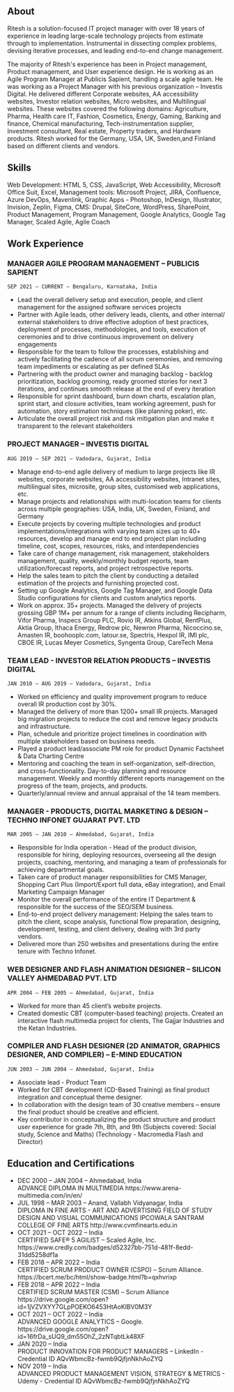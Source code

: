 ## About

Ritesh is a solution-focused IT project manager with over 18 years of experience in leading large-scale technology projects from estimate through to implementation. Instrumental in dissecting complex problems, devising iterative processes, and leading end-to-end change management.

The majority of Ritesh's experience has been in Project management, Product management, and User experience design. He is working as an Agile Program Manager at Publicis Sapient, handling a scale agile team. He was working as a Project Manager with his previous organization – Investis Digital. He delivered different Corporate websites, AA accessibility websites, Investor relation websites, Micro websites, and Multilingual websites. These websites covered the following domains: Agriculture, Pharma, Health care IT, Fashion, Cosmetics, Energy, Gaming, Banking and finance, Chemical manufacturing, Tech-instrumentation supplier, Investment consultant, Real estate, Property traders, and Hardware products. Ritesh worked for the Germany, USA, UK, Sweden,and Finland based on different clients and vendors.

## Skills

Web Development: HTML 5, CSS, JavaScript, Web Accessibility, Microsoft Office Suit, Excel, Management tools: Microsoft Project, JIRA, Confluence, Azure DevOps, Mavenlink, Graphic Apps - Photoshop, InDesign, Illustrator, Invision, Zeplin, Figma, CMS: Drupal, SiteCore, WordPress, SharePoint, Product Management, Program Management, Google Analytics, Google Tag Manager, Scaled Agile, Agile Coach

## Work Experience

### MANAGER AGILE PROGRAM MANAGEMENT – PUBLICIS SAPIENT
`SEP 2021 – CURRENT – Bengaluru, Karnataka, India` <br/>
<ul>
<li>Lead the overall delivery setup and execution, people, and client management for the assigned software services projects</li>
<li>Partner with Agile leads, other delivery leads, clients, and other internal/ external stakeholders to drive effective adoption of best practices, deployment of processes, methodologies, and tools, execution of ceremonies and to drive continuous improvement on delivery engagements </li>
<li>Responsible for the team to follow the processes, establishing and actively facilitating the cadence of all scrum ceremonies, and removing team impediments or escalating as per defined SLAs</li>
<li>Partnering with the product owner and managing backlog - backlog prioritization, backlog grooming, ready groomed stories for next 3 iterations, and continues smooth release at the end of every iteration</li>
<li>Responsible for sprint dashboard, burn down charts, escalation plan, sprint start, and closure activities, team working agreement, push for automation, story estimation techniques (like planning poker), etc.</li>
<li>Articulate the overall project risk and risk mitigation plan and make it transparent to the relevant stakeholders</li>
</ul>

### PROJECT MANAGER – INVESTIS DIGITAL
`AUG 2019 – SEP 2021 – Vadodara, Gujarat, India`<br/>
<ul>
<li>Manage end-to-end agile delivery of medium to large projects like IR websites, corporate websites, AA accessibility websites, Intranet sites, multilingual sites, microsite, group sites, customised web applications, etc.</li>
<li>Manage projects and relationships with multi-location teams for clients across multiple geographies: USA, India, UK, Sweden, Finland, and Germany</li>
<li>Execute projects by covering multiple technologies and product implementations/integrations with varying team sizes up to 40+ resources, develop and manage end to end project plan including timeline, cost, scopes, resources, risks, and interdependencies</li>
<li>Take care of change management, risk management, stakeholders management, quality, weekly/monthly budget reports, team utilization/forecast reports, and project retrospective reports.</li>
<li>Help the sales team to pitch the client by conducting a detailed estimation of the projects and furnishing projected cost.</li>
<li>Setting up Google Analytics, Google Tag Manager, and Google Data Studio configurations for clients and custom analytics reports.</li>
<li>Work on approx. 35+ projects. Managed the delivery of projects grossing GBP 1M+ per annum for a range of clients including Recipharm, Vifor Pharma, Inspecs Group PLC, Rovio IR, Atkins Global, RentPlus, Aktia Group, Ithaca Energy, Redrow plc, Newron Pharma, Nicoccino.se, Amasten IR, boohooplc.com, latour.se, Spectris, Hexpol IR, IMI plc, CBOE IR, Lucas Meyer Cosmetics, Syngenta Group, CareTech Mena</li>
</ul>


### TEAM LEAD - INVESTOR RELATION PRODUCTS – INVESTIS DIGITAL
`JAN 2010 – AUG 2019 – Vadodara, Gujarat, India`<br/>
<ul>
<li>Worked on efficiency and quality improvement program to reduce overall IR production cost by 30%.</li>
<li>Managed the delivery of more than 1200+ small IR projects. Managed big migration projects to reduce the cost and remove legacy products and infrastructure. </li>
<li>Plan, schedule and prioritize project timelines in coordination with multiple stakeholders based on business needs. </li>
<li>Played a product lead/associate PM role for product Dynamic Factsheet & Data Charting Centre</li>
<li>Mentoring and coaching the team in self-organization, self-direction, and cross-functionality. Day-to-day planning and resource management. Weekly and monthly different reports management on the progress of the team, projects, and products.</li>
<li>Quarterly/annual review and annual appraisal of the 14 team members.</li>
</ul>


### MANAGER - PRODUCTS, DIGITAL MARKETING & DESIGN – TECHNO INFONET GUJARAT PVT. LTD
`MAR 2005 – JAN 2010 – Ahmedabad, Gujarat, India`<br/>
<ul>
<li>Responsible for India operation - Head of the product division, responsible for hiring, deploying resources, overseeing all the design projects, coaching, mentoring, and managing a team of professionals for achieving departmental goals.</li>
<li>Taken care of product manager responsibilities for CMS Manager, Shopping Cart Plus (Import/Export full data, eBay integration), and Email Marketing Campaign Manager</li>
<li>Monitor the overall performance of the entire IT Department & responsible for the success of the SEO/SEM business. </li>
<li>End-to-end project delivery management: Helping the sales team to pitch the client, scope analysis, functional flow preparation, designing, development, testing, and client delivery, dealing with 3rd party vendors. </li>
<li>Delivered more than 250 websites and presentations during the entire tenure with Techno Infonet. </li>
</ul>


### WEB DESIGNER AND FLASH ANIMATION DESIGNER – SILICON VALLEY AHMEDABAD PVT. LTD
`APR 2004 – FEB 2005 – Ahmedabad, Gujarat, India`<br/>
<ul>
<li>Worked for more than 45 client’s website projects.</li>
<li>Created domestic CBT (computer-based teaching) projects. Created an interactive flash multimedia project for clients, The Gajjar Industries and the Ketan Industries.</li>
</ul>


### COMPILER AND FLASH DESIGNER (2D ANIMATOR, GRAPHICS DESIGNER, AND COMPILER) – E-MIND EDUCATION
`JUN 2003 – JUN 2004 – Ahmedabad, Gujarat, India`<br/>
<ul>
<li>Associate lead - Product Team</li>
<li>Worked for CBT development (CD-Based Training) as final product integration and conceptual theme designer.</li>
<li>In collaboration with the design team of 30 creative members – ensure the final product should be creative and efficient. </li>
<li>Key contributor in conceptualizing the product structure and product user experience for grade 7th, 8th, and 9th (Subjects covered: Social study, Science and Maths) (Technology - Macromedia Flash and Director)</li>
</ul>


## Education and Certifications
<ul>
<li>
DEC 2000 – JAN 2004 – Ahmedabad, India <br/>
ADVANCE DIPLOMA IN MULTIMEDIA  https://www.arena-multimedia.com/in/en/	
</li>
<li>
JUL 1998 – MAR 2003 – Anand, Vallabh Vidyanagar, India <br/>
DIPLOMA IN FINE ARTS - ART AND ADVERTISING FIELD OF STUDY DESIGN AND VISUAL COMMUNICATIONS
IPCOWALA SANTRAM COLLEGE OF FINE ARTS  http://www.cvmfinearts.edu.in
</li>
  
<li>OCT 2021 – OCT 2022 – India <br/>
CERTIFIED SAFE® 5 AGILIST – Scaled Agile, Inc.  https://www.credly.com/badges/d52327bb-751d-481f-8edd-31dd5258df1a
</li>
<li>
FEB 2018 – APR 2022 – India <br/>
CERTIFIED SCRUM PRODUCT OWNER (CSPO) – Scrum Alliance. https://bcert.me/bc/html/show-badge.html?b=qxhvrixp
</li>
<li>
FEB 2018 – APR 2022 – India <br/>
CERTIFIED SCRUM MASTER (CSM) – Scrum Alliance https://drive.google.com/open?id=1jVZVXYY7GLpPOEKO6453HtAoKlBV0M3Y
</li>
<li>
OCT 2021 – OCT 2022 – India <br/>
ADVANCED GOOGLE ANALYTICS – Google.  https://drive.google.com/open?id=16frDa_sUQ9_dm55OhZ_2zNTqbtLk48XF
</li>
<li>
JAN 2020 – India <br/>
PRODUCT INNOVATION FOR PRODUCT MANAGERS – LinkedIn - Credential ID AQvWbmcBz-fwmb9QjfjnNkhAoZYQ
</li>
<li>
NOV 2019 – India <br/>
ADVANCED PRODUCT MANAGEMENT VISION, STRATEGY & METRICS - Udemy - Credential ID AQvWbmcBz-fwmb9QjfjnNkhAoZYQ
</li>

</ul>
